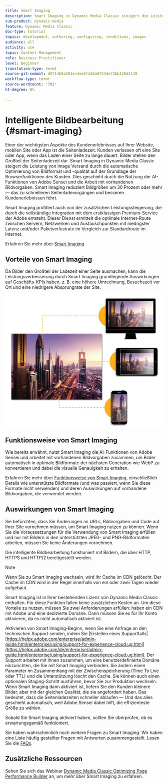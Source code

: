 ```yaml
---
title: Smart Imaging
description: Smart Imaging in Dynamic Media Classic steigert die Leistung von Image Versand durch die automatische Optimierung von Bildformat und -qualität auf der Grundlage der Browserfunktionen des Kunden. Dies geschieht durch die Nutzung der AI-Funktionen von Adobe Sensei und die Arbeit mit vorhandenen Bildvorgaben. Erfahren Sie mehr über Smart Imaging und wie Sie damit bessere Kundenerlebnisse durch schnelleres Laden von Seiten erzielen können.
sub-product: dynamic-media
feature: Dynamic Media Classic
doc-type: tutorial
topics: development, authoring, configuring, renditions, images
audience: all
activity: use
topic: Content Management
role: Business Practitioner
level: Beginner
translation-type: tm+mt
source-git-commit: d9714b9a291ec3ee5f3dba9723de72bb120d2149
workflow-type: tm+mt
source-wordcount: '702'
ht-degree: 8%

---
```



# Intelligente Bildbearbeitung {#smart-imaging}

Einer der wichtigsten Aspekte des Kundenerlebnisses auf Ihrer Website, mobilen Site oder App ist die Seitenladezeit. Kunden verlassen oft eine Site oder App, wenn das Laden einer Seite zu lange dauert. Bilder stellen den Großteil der Seitenladezeit dar. Smart Imaging in Dynamic Media Classic steigert die Leistung von Image Versand durch die automatische Optimierung von Bildformat und -qualität auf der Grundlage der Browserfunktionen des Kunden. Dies geschieht durch die Nutzung der AI-Funktionen von Adobe Sensei und die Arbeit mit vorhandenen Bildvorgaben. Smart Imaging reduziert Bildgrößen um 30 Prozent oder mehr — das zu schnelleren Seitenladevorgängen und besseren Kundenerlebnissen führt.

Smart Imaging profitiert auch von der zusätzlichen Leistungssteigerung, die durch die vollständige Integration mit dem erstklassigen Premium-Service der Adobe entsteht. Dieser Dienst ermittelt die optimale Internet-Route zwischen Servern, Netzwerken und Austauschpunkten mit niedrigster Latenz und/oder Paketverlustrate im Vergleich zur Standardroute im Internet.

Erfahren Sie mehr über [Smart Imaging](https://docs.adobe.com/content/help/de-DE/experience-manager-64/assets/dynamic/imaging-faq.html).

## Vorteile von Smart Imaging

Da Bilder den Großteil der Ladezeit einer Seite ausmachen, kann die Leistungsverbesserung durch Smart Imaging grundlegende Auswirkungen auf Geschäfts-KPIs haben, z. B. eine höhere Umrechnung, Besuchszeit vor Ort und eine niedrigere Absprungrate der Site.

![image](assets/smart-imaging/smart-imaging-1.png)

## Funktionsweise von Smart Imaging

Wie bereits erwähnt, nutzt Smart Imaging die AI-Funktionen von Adobe Sensei und arbeitet mit vorhandenen Bildvorgaben zusammen, um Bilder automatisch in optimale Bildformate der nächsten Generation wie WebP zu konvertieren und dabei die visuelle Genauigkeit zu erhalten.

Erfahren Sie mehr über [Funktionsweise von Smart Imaging](https://docs.adobe.com/content/help/en/experience-manager-64/assets/dynamic/imaging-faq.html#how-does-smart-imaging-work), einschließlich Details wie unterstützte Bildformate (und was passiert, wenn Sie diese Formate nicht verwenden) und deren Auswirkungen auf vorhandene Bildvorgaben, die verwendet werden.

## Auswirkungen von Smart Imaging

Sie befürchten, dass Sie Änderungen an URLs, Bildvorgaben und Code auf Ihrer Site vornehmen müssen, um Smart Imaging nutzen zu können. Wenn Sie die Voraussetzungen für die Verwendung von Smart Imaging erfüllen und nur mit Bildern in den unterstützten JPEG- und PNG-Bildformaten arbeiten, müssen Sie keine Änderungen vornehmen.

Die intelligente Bildbearbeitung funktioniert mit Bildern, die über HTTP, HTTPS und HTTP/2 bereitgestellt werden.

>[!NOTE]
>
>Wenn Sie zu Smart Imaging wechseln, wird Ihr Cache im CDN gelöscht. Der Cache im CDN wird in der Regel innerhalb von ein oder zwei Tagen wieder aufgebaut.

Smart Imaging ist in Ihrer bestehenden Lizenz von Dynamic Media Classic enthalten. Für diese Funktion fallen keine zusätzlichen Kosten an. Um diese Vorteile zu nutzen, müssen Sie zwei Anforderungen erfüllen: haben ein CDN mit Adobe und eine dedizierte Domäne. Dann müssen Sie es für Ihr Konto aktivieren, da es nicht automatisch aktiviert ist.

Aktivieren von Smart Imaging-Beginn, wenn Sie eine Anfrage an den technischen Support senden, indem Sie |Erstellen eines Supportfalls| [https://helpx.adobe.com/enterprise/admin-guide.html/enterprise/using/support-for-experience-cloud.ug.html](https://helpx.adobe.com/de/enterprise/admin-guide.html/enterprise/using/support-for-experience-cloud.ug.html). Der Support arbeitet mit Ihnen zusammen, um eine benutzerdefinierte Domäne einzurichten, die Sie mit Smart Imaging verbinden. Sie ändern einen Parameter im Zusammenhang mit der Zwischenspeicherung (Time To Live oder TTL) und die Unterstützung löscht den Cache. Sie können auch einen optionalen Staging-Schritt ausführen, bevor Sie zur Produktion wechseln. Wenn Smart Imaging dann aktiviert ist, liefern Sie den Kunden kleinere Bilder, aber mit der gleichen Qualität, die sie angefordert haben. Das bedeutet, dass die Seitenladezeiten schneller ablaufen — Und das alles geschieht automatisch, weil Adobe Sensei dabei hilft, die effizienteste Größe zu wählen.

Sobald Sie Smart Imaging aktiviert haben, sollten Sie überprüfen, ob es erwartungsgemäß funktioniert.

Sie haben wahrscheinlich noch weitere Fragen zu Smart Imaging. Wir haben eine Liste häufig gestellter Fragen mit Antworten zusammengestellt. Lesen Sie die [FAQs](https://docs.adobe.com/content/help/en/experience-manager-64/assets/dynamic/imaging-faq.html).

## Zusätzliche Ressourcen

Sehen Sie sich das Webinar [Dynamic Media Classic Optimizing Page Performance Builder](https://seminars.adobeconnect.com/pzc1gw0cihpv) an, um mehr über Smart Imaging zu erfahren.
